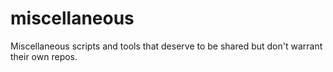 # miscellaneous
Miscellaneous scripts and tools that deserve to be shared but don't warrant their own repos.
